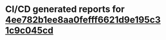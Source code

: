# CI/CD generated reports for [4ee782b1ee8aa0fefff6621d9e195c31c9c045cd](https://github.com/hydephp/develop/commit/4ee782b1ee8aa0fefff6621d9e195c31c9c045cd)
